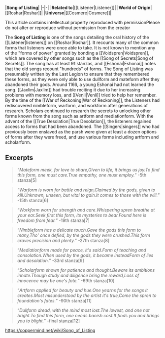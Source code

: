 |**Song of Listing**|
|-|-|
|**Related to**|[[Listener\|Listener]]|
|**World of Origin**|[[Roshar\|Roshar]]|
|**Universe**|[[Cosmere\|Cosmere]]|

This article contains intellectual property reproduced with permissionPlease do not alter or reproduce without permission from the creator

The **Song of Listing** is one of the songs detailing the oral history of the [[Listener\|listeners]] on [[Roshar\|Roshar]]. It recounts many of the common forms that listeners were once able to take. It is not known to mention any of the "forms of power" granted by bonding a [[Voidspren\|Voidspren]], which are covered by other songs such as the [[Song of Secrets\|Song of Secrets]]. The song has at least 91 stanzas, and [[Eshonai\|Eshonai]] notes that the old songs recount "hundreds" of forms.
The Song of Listing was presumably written by the Last Legion to ensure that they remembered these forms, as they were only able to use dullform and mateform after they abandoned their gods.
Around 1166, a young Eshonai had not learned the song. [[Jaxlim\|Jaxlim]] had trouble reciting it due to her increasing problems with memory loss, and [[Venli\|Venli]] tried to help her remember.
By the time of the [[War of Reckoning\|War of Reckoning]], the Listeners had rediscovered nimbleform, warform, and workform after generations of research. Scholars continued to research the secrets to unlocking other forms known from the song such as artform and mediationform. With the advent of the [[True Desolation\|True Desolation]], the listeners regained access to forms that had been abandoned. The [[Singers\|singers]] who had previously been enslaved as the parsh were given at least a dozen options of forms after they were freed, and use various forms including artform and scholarform.

## Excerpts

>“*Mateform meek, for love to share,Given to life, it brings us joy.To find this form, one must care.True empathy, one must employ.*”
\-5th stanza[5]

>“*Warform is worn for battle and reign,Claimed by the gods, given to kill.Unknown, unseen, but vital to gain.It comes to those with the will.*”
\-15th stanza[6]

>“*Workform worn for strength and care.Whispering spren breathe at your ear.Seek first this form, its mysteries to bear.Found here is freedom from fear.*”
\-19th stanza[7]

>“*Nimbleform has a delicate touch.Gave the gods this form to many,Tho' once defied, by the gods they were crushed.This form craves precision and plenty.*”
\-27th stanza[8]

>“*Mediationform made for peace, it's said.Form of teaching and consolation.When used by the gods, it became insteadForm of lies and desolation.*”
\-33rd stanza[9]

>“*Scholarform shown for patience and thought.Beware its ambitions innate.Though study and diligence bring the reward,Loss of innocence may be one's fate.*”
\-69th stanza[10]

>“*Artform applied for beauty and hue.One yearns for the songs it creates.Most misunderstood by the artist it's true,Come the spren to foundation's fates.*”
\-90th stanza[11]

>“*Dullform dread, with the mind most lost.The lowest, and one not bright.To find this form, one needs banish cost.It finds you and brings you to blight.*”
\-final stanza[12]




https://coppermind.net/wiki/Song_of_Listing